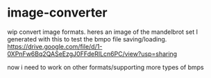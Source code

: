 # image-converter
wip convert image formats.
heres an image of the mandelbrot set I generated with this to test the bmpo file saving/loading.
https://drive.google.com/file/d/1-0XPnFw6Bq2QASeEzgJ0FFdeRILcn6PC/view?usp=sharing

now i need to work on other formats/supporting more types of bmps
